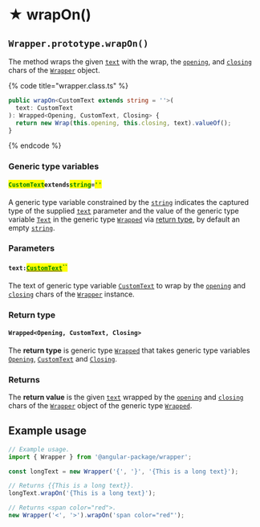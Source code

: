# ★ wrapOn()

## `Wrapper.prototype.wrapOn()`

The method wraps the given [`text`](wrapon.md#text-customtext) with the wrap, the [`opening`](../../../wrap/accessors/instance/opening.md), and [`closing`](../../../wrap/accessors/instance/closing.md) chars of the [`Wrapper`](../../overview.md) object.

{% code title="wrapper.class.ts" %}
```typescript
public wrapOn<CustomText extends string = ''>(
  text: CustomText
): Wrapped<Opening, CustomText, Closing> {
  return new Wrap(this.opening, this.closing, text).valueOf();
}
```
{% endcode %}

### Generic type variables

#### <mark style="color:green;">`CustomText`</mark>`extends`<mark style="color:green;">`string`</mark>`=`<mark style="color:green;">`''`</mark>

A generic type variable constrained by the [`string`](https://www.typescriptlang.org/docs/handbook/basic-types.html#string) indicates the captured type of the supplied [`text`](wrapon.md#text-customtext) parameter and the value of the generic type variable [`Text`](../../../type/wrapped.md#textextendsstring) in the  generic type [`Wrapped`](../../../type/wrapped.md) via [return type](wrapon.md#return-type), by default an empty [`string`](https://www.typescriptlang.org/docs/handbook/basic-types.html#string).

### Parameters

#### `text:`[<mark style="color:green;">`CustomText`</mark>](wrapon.md#customtextextendsstring)<mark style="color:green;">``</mark>

The text of generic type variable [`CustomText`](wrapon.md#customtext-extends-string) to wrap by the [`opening`](../../../wrap/accessors/#wrap.prototype.opening) and [`closing`](../../../wrap/accessors/#wrap.prototype.closing) chars of the [`Wrapper`](../../overview.md) instance.

### Return type

#### `Wrapped<Opening, CustomText, Closing>`

The **return type** is generic type [`Wrapped`](../../../type/wrapped.md) that takes generic type variables [`Opening`](../../generic-type-variables.md#wrap-opening), [`CustomText`](wrapon.md#customtextextendsstring) and [`Closing`](../../generic-type-variables.md#wrap-closing).

### Returns

The **return value** is the given [`text`](wrapon.md#text-customtext) wrapped by the [`opening`](../../../wrap/accessors/instance/opening.md) and [`closing`](../../../wrap/accessors/instance/closing.md) chars of the [`Wrapper`](broken-reference) object of the generic type [`Wrapped`](../../../type/wrapped.md).

## Example usage

```typescript
// Example usage.
import { Wrapper } from '@angular-package/wrapper';

const longText = new Wrapper('{', '}', '{This is a long text}');

// Returns {{This is a long text}}.
longText.wrapOn('{This is a long text}');

// Returns <span color="red">.
new Wrapper('<', '>').wrapOn('span color="red"');
```
